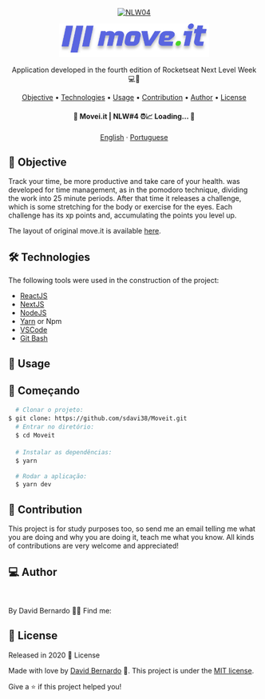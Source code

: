 <p align="center">
  <a href="https://nextlevelweek.com/inscricao/4">
    <img src="https://cdn.discordapp.com/attachments/694609874197151754/813851700011335730/NLW04_pack_divulgacao_-_Github.png"  alt="NLW04" />
  </a>
  <p align="center">
   <img src="./.github/logo.svg" alt="Move It" width="300"/>
</p>


<p align="center"> Application developed in the fourth edition of Rocketseat Next Level Week 💻🚀 </p>

<p align="center">
 <a href="#objective">Objective</a> •
 <a href="#technologies">Technologies</a> • 
 <a href="#usage">Usage</a> • 
 <a href="#contribution">Contribution</a> • 
 <a href="#author">Author</a> • 
 <a href="#license">License</a>
</p>



<h4 align="center"> 
	🚧 Movei.it | NLW#4 ⏰📈 Loading...  🚧
</h4>
<p align="center">
    <a href="README.md">English</a>
    ·
    <a href="README-pt.md">Portuguese</a>
 </p>

<h2 id="objective" > 🎯 Objective </h2>

Track your time, be more productive and take care of your health. <a href="https://move-it-next-five.vercel.app/"></a> was developed for time management, as in the pomodoro technique, dividing the work into 25 minute periods. After that time it releases a challenge, which is some stretching for the body or exercise for the eyes. Each challenge has its xp points and, accumulating the points you level up.

The layout of original move.it is available <a href="https://www.figma.com/file/ge20pu3ofMOKoliUyKx1Nl/?viewer=1&node-id=">here</a>.

<h2 id="technologies"> 🛠 Technologies </h2>

The following tools were used in the construction of the project:

- [ReactJS](https://reactjs.org)
- [NextJS](https://nextjs.org)
- [NodeJS](https://nodejs.org/en/)
- [Yarn](https://yarnpkg.com) or Npm
- [VSCode](https://code.visualstudio.com)
- [Git Bash](https://gitforwindows.org/)

<h2 id="usage" > 👷 Usage </h2>

## :rocket: Começando
``` bash
  # Clonar o projeto:
$ git clone: https://github.com/sdavi38/Moveit.git
  # Entrar no diretório:
  $ cd Moveit

  # Instalar as dependências:
  $ yarn

```
``` bash
  # Rodar a aplicação:
  $ yarn dev
```


<h2 id="contribution"> 🤝 Contribution </h2>

This project is for study purposes too, so send me an email telling me what you are doing and why you are doing it, teach me what you know. All kinds of contributions are very welcome and appreciated!

<h2 id="author"> 💻 Author </h2>

<img style="border-radius: 70%;" src="https://avatars.githubusercontent.com/u/61067057?s=460&u=f372f3e9b503936fb5a01148b555041e29230fd3&v=4" width="100px;" alt=""/>


By David Bernardo 👋🏽 Find me:

## :closed_book: License

Released in 2020 :closed_book: License

Made with love by [David Bernardo](https://github.com/sdavi38) 🚀.
This project is under the [MIT license](./LICENSE).


Give a ⭐️ if this project helped you!

